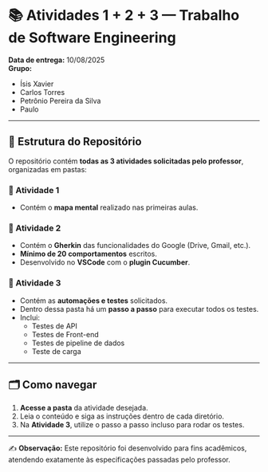 # 📚 Atividades 1 + 2 + 3 — Trabalho de Software Engineering

**Data de entrega:** 10/08/2025  
**Grupo:**  
- Ísis Xavier  
- Carlos Torres  
- Petrônio Pereira da Silva  
- Paulo  

---

## 📂 Estrutura do Repositório

O repositório contém **todas as 3 atividades solicitadas pelo professor**, organizadas em pastas:

### 📁 Atividade 1
- Contém o **mapa mental** realizado nas primeiras aulas.

### 📁 Atividade 2
- Contém o **Gherkin** das funcionalidades do Google (Drive, Gmail, etc.).
- **Mínimo de 20 comportamentos** escritos.
- Desenvolvido no **VSCode** com o **plugin Cucumber**.

### 📁 Atividade 3
- Contém as **automações e testes** solicitados.
- Dentro dessa pasta há um **passo a passo** para executar todos os testes.
- Inclui:
  - Testes de API
  - Testes de Front-end
  - Testes de pipeline de dados
  - Teste de carga

---

## 🗂️ Como navegar
1. **Acesse a pasta** da atividade desejada.
2. Leia o conteúdo e siga as instruções dentro de cada diretório.
3. Na **Atividade 3**, utilize o passo a passo incluso para rodar os testes.

---

✍️ **Observação:** Este repositório foi desenvolvido para fins acadêmicos, atendendo exatamente às especificações passadas pelo professor.
